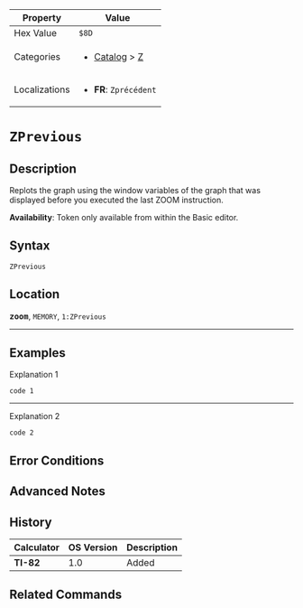 | Property      | Value |
|---------------|-------|
| Hex Value     | `$8D`|
| Categories    | <ul><li>[Catalog](<../categories/Catalog.md>) > [Z](<../categories/Catalog.md#Z>)</li></ul> |
| Localizations | <ul><li><b>FR</b>: `Zprécédent`</li></ul> |

# `ZPrevious`

## Description
Replots the graph using the window variables of the graph that was displayed before you executed the last ZOOM instruction.


<b>Availability</b>: Token only available from within the Basic editor.

## Syntax
`ZPrevious`

## Location
<tt><kbd><b>zoom</b></kbd></tt>, `MEMORY`, `1:ZPrevious`
<hr>

## Examples

Explanation 1
```ti-basic
code 1
```
---
Explanation 2
```ti-basic
code 2
```

## Error Conditions


## Advanced Notes


## History
| Calculator | OS Version | Description |
|------------|------------|-------------|
| <b>TI-82</b> | 1.0 | Added

## Related Commands

    